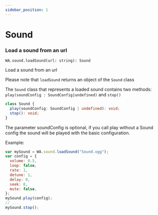 ```yaml
---
sidebar_position: 1
---
```


# Sound

### Load a sound from an url

```
WA.sound.loadSound(url: string): Sound
```

Load a sound from an url

Please note that `loadSound` returns an object of the `Sound` class

The `Sound` class that represents a loaded sound contains two methods: `play(soundConfig : SoundConfig|undefined)` and `stop()`

```ts
class Sound {
  play(soundConfig: SoundConfig | undefined): void;
  stop(): void;
}
```

The parameter soundConfig is optional, if you call play without a Sound config the sound will be played with the basic configuration.

Example:

```javascript
var mySound = WA.sound.loadSound("Sound.ogg");
var config = {
  volume: 0.5,
  loop: false,
  rate: 1,
  detune: 1,
  delay: 0,
  seek: 0,
  mute: false,
};
mySound.play(config);
// ...
mySound.stop();
```
